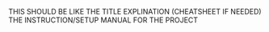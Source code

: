  THIS SHOULD BE LIKE 
    THE TITLE
    EXPLINATION (CHEATSHEET IF NEEDED)
    THE INSTRUCTION/SETUP MANUAL FOR THE PROJECT